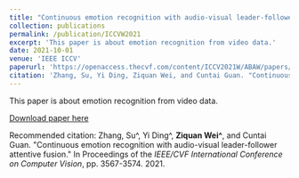 ```yaml
---
title: "Continuous emotion recognition with audio-visual leader-follower attentive fusion"
collection: publications
permalink: /publication/ICCVW2021
excerpt: 'This paper is about emotion recognition from video data.'
date: 2021-10-01
venue: 'IEEE ICCV'
paperurl: 'https://openaccess.thecvf.com/content/ICCV2021W/ABAW/papers/Zhang_Continuous_Emotion_Recognition_With_Audio-Visual_Leader-Follower_Attentive_Fusion_ICCVW_2021_paper.pdf'
citation: 'Zhang, Su, Yi Ding, Ziquan Wei, and Cuntai Guan. "Continuous emotion recognition with audio-visual leader-follower attentive fusion." In Proceedings of the IEEE/CVF International Conference on Computer Vision, pp. 3567-3574. 2021.'
---
```

This paper is about emotion recognition from video data.

[Download paper here](https://openaccess.thecvf.com/content/ICCV2021W/ABAW/papers/Zhang_Continuous_Emotion_Recognition_With_Audio-Visual_Leader-Follower_Attentive_Fusion_ICCVW_2021_paper.pdf)

Recommended citation: Zhang, Su^, Yi Ding^, **Ziquan Wei^**, and Cuntai Guan. "Continuous emotion recognition with audio-visual leader-follower attentive fusion." In Proceedings of the _IEEE/CVF International Conference on Computer Vision_, pp. 3567-3574. 2021.
